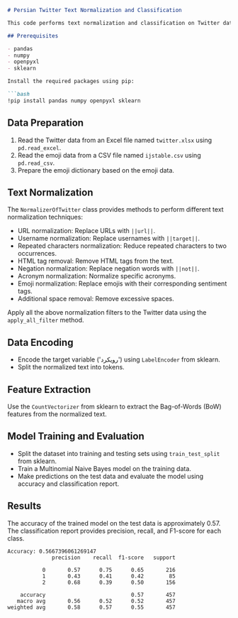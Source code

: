 ```markdown
# Persian Twitter Text Normalization and Classification

This code performs text normalization and classification on Twitter data using various techniques. It includes the following steps:

## Prerequisites

- pandas
- numpy
- openpyxl
- sklearn

Install the required packages using pip:

```bash
!pip install pandas numpy openpyxl sklearn
```

## Data Preparation

1. Read the Twitter data from an Excel file named `twitter.xlsx` using `pd.read_excel`.
2. Read the emoji data from a CSV file named `ijstable.csv` using `pd.read_csv`.
3. Prepare the emoji dictionary based on the emoji data.

## Text Normalization

The `NormalizerOfTwitter` class provides methods to perform different text normalization techniques:

- URL normalization: Replace URLs with `||url||`.
- Username normalization: Replace usernames with `||target||`.
- Repeated characters normalization: Reduce repeated characters to two occurrences.
- HTML tag removal: Remove HTML tags from the text.
- Negation normalization: Replace negation words with `||not||`.
- Acronym normalization: Normalize specific acronyms.
- Emoji normalization: Replace emojis with their corresponding sentiment tags.
- Additional space removal: Remove excessive spaces.

Apply all the above normalization filters to the Twitter data using the `apply_all_filter` method.

## Data Encoding

- Encode the target variable ('رویکرد') using `LabelEncoder` from sklearn.
- Split the normalized text into tokens.

## Feature Extraction

Use the `CountVectorizer` from sklearn to extract the Bag-of-Words (BoW) features from the normalized text.

## Model Training and Evaluation

- Split the dataset into training and testing sets using `train_test_split` from sklearn.
- Train a Multinomial Naive Bayes model on the training data.
- Make predictions on the test data and evaluate the model using accuracy and classification report.

## Results

The accuracy of the trained model on the test data is approximately 0.57. The classification report provides precision, recall, and F1-score for each class.

```
Accuracy: 0.5667396061269147
              precision    recall  f1-score   support

           0       0.57      0.75      0.65       216
           1       0.43      0.41      0.42        85
           2       0.68      0.39      0.50       156

    accuracy                           0.57       457
   macro avg       0.56      0.52      0.52       457
weighted avg       0.58      0.57      0.55       457
```
